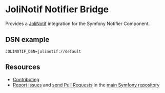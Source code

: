 JoliNotif Notifier Bridge
=========================

Provides a [JoliNotif](https://github.com/jolicode/JoliNotif) integration for
the Symfony Notifier Component.

DSN example
-----------

```
JOLINOTIF_DSN=jolinotif://default
```

Resources
---------

 * [Contributing](https://symfony.com/doc/current/contributing/index.html)
 * [Report issues](https://github.com/symfony/symfony/issues) and
   [send Pull Requests](https://github.com/symfony/symfony/pulls)
   in the [main Symfony repository](https://github.com/symfony/symfony)
